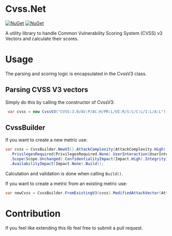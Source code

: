 # Cvss.Net

[![NuGet](https://img.shields.io/nuget/v/Cvss.Net.svg)](https://www.nuget.org/packages/Cvss.Net/)
[![NuGet](https://img.shields.io/nuget/dt/Cvss.Net.svg)](https://www.nuget.org/packages/Cvss.Net/)

A utility library to handle Common Vulnerability Scoring System (CVSS) v3 Vectors and calculate their scores.

# Usage

The parsing and scoring logic is encapsulated in the CvssV3 class.

## Parsing CVSS V3 vectors

Simply do this by calling the constructor of CvssV3:
```C#
 var cvss = new CvssV3("CVSS:3.0/AV:P/AC:H/PR:L/UI:R/S:C/C:L/I:L/A:L");
```

## CvssBuilder

If you want to create a new metric use:
```C#
var cvss = CvssBuilder.NewV3().AttackComplexity(AttackComplexity.High).AttackVector(AttackVector.Physical)
  .PrivilegesRequired(PrivilegesRequired.None).UserInteraction(UserInteraction.None)
  .Scope(Scope.Unchanged).ConfidentialityImpact(Impact.High).IntegrityImpact(Impact.Low)
  .AvailabilityImpact(Impact.None).Build();
```
Calculation and validation is done when calling `Build()`.

If you want to create a metric from an existing metric use:
```C#
var newCvss = CvssBuilder.FromExistingV3(cvss).ModifiedAttackVector(AttackVector.Local);
```

# Contribution

If you feel like extending this lib feel free to submit a pull request.
